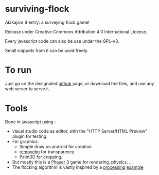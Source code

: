 # surviving-flock
Alakajam 8 entry: a surveying flock game!

Release under Creative Commons Attribution 4.0 International License.

Every javascript code can also be use under the GPL-v3.

Small snippets from it can be used freely. 

# To run
Just go on the designated [github](https://vanicat.github.io/surving-flock/) page, or download the files, and use any web server to serve it.

# Tools 
Done in javascript using :
- visual studio code as editor, with the "HTTP Server/HTML Preview" plugin for testing.
- For graphics:
  - Simple draw on android for creation
  - [removebg](https://www.remove.bg/) for transparency
  - Paint3D for cropping.
- But mostly this is a [Phaser 3](http://phaser.io/) game for rendering, physics, ...
- The flocking algorithm is vastly inspired by a [processing](https://www.processing.org/) [example](https://www.processing.org/examples/flocking.html)
